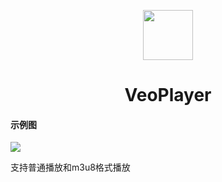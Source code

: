 <p align="center">
<img src="https://gitee.com/dlongs49/veoplayer/raw/master/static/veoplayer-logo.png" style="width:80px;height:80px;"/>
</p>


<h1 align="center">VeoPlayer</h1>

#### 示例图

![](https://gitee.com/dlongs49/veoplayer/raw/master/static/20230624175505.png)

支持普通播放和m3u8格式播放 
